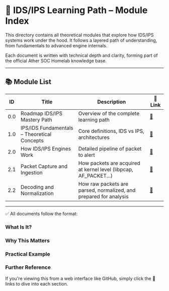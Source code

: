 # 📘 IDS/IPS Learning Path – Module Index

This directory contains all theoretical modules that explore how IDS/IPS systems work under the hood. It follows a layered path of understanding, from fundamentals to advanced engine internals.

Each document is written with technical depth and clarity, forming part of the official Ather SOC Homelab knowledge base.

---

## 📚 Module List

| ID   | Title                                        | Description                                                | 📎 Link |
|------|----------------------------------------------|------------------------------------------------------------|--------|
| 0.0  | Roadmap IDS/IPS Mastery Path                 | Overview of the complete learning path                     | [🔗](./0.0%20-%20Roadmap%20IDS%20IPS%20Mastery%20Path.md) |
| 1.0  | IPS/IDS Fundamentals – Theoretical Concepts  | Core definitions, IDS vs IPS, architectures                | [🔗](./1.0%20-%20IPS%20IDS%20Fundamentals%20–%20Theoretical%20Concepts.md) |
| 2.0  | How IDS/IPS Engines Work                     | Detailed pipeline of packet to alert                       | [🔗](./2.0%20-%20How%20IDS_IPS%20Engines%20Work.md) |
| 2.1  | Packet Capture and Ingestion                 | How packets are acquired at kernel level (libpcap, AF_PACKET...) | [🔗](./2.1%20-%20Packet%20Capture%20and%20Ingestion.md) |
| 2.2  | Decoding and Normalization                   | How raw packets are parsed, normalized, and prepared for analysis | [🔗](./2.2%20-%20Decoding%20and%20Normalization.md) |

---

✅ All documents follow the format:

### What Is It?

### Why This Matters

### Practical Example

### Further Reference

If you're viewing this from a web interface like GitHub, simply click the 🔗 links to dive into each section.
